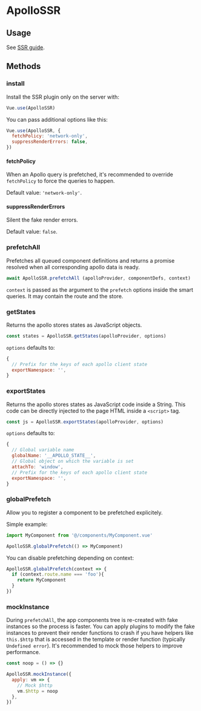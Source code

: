 # ApolloSSR

## Usage

See [SSR guide](../guide/ssr.md).

## Methods

### install

Install the SSR plugin only on the server with:

```js
Vue.use(ApolloSSR)
```

You can pass additional options like this:

```js
Vue.use(ApolloSSR, {
  fetchPolicy: 'network-only',
  suppressRenderErrors: false,
})
```

#### fetchPolicy

When an Apollo query is prefetched, it's recommended to override `fetchPolicy` to force the queries to happen.

Default value: `'network-only'`.

#### suppressRenderErrors

Silent the fake render errors.

Default value: `false`.

### prefetchAll

Prefetches all queued component definitions and returns a promise resolved when all corresponding apollo data is ready.

```js
await ApolloSSR.prefetchAll (apolloProvider, componentDefs, context)
```

`context` is passed as the argument to the `prefetch` options inside the smart queries. It may contain the route and the store.

### getStates

Returns the apollo stores states as JavaScript objects.

```js
const states = ApolloSSR.getStates(apolloProvider, options)
```

`options` defaults to:

```js
{
  // Prefix for the keys of each apollo client state
  exportNamespace: '',
}
```

### exportStates

Returns the apollo stores states as JavaScript code inside a String. This code can be directly injected to the page HTML inside a `<script>` tag.

```js
const js = ApolloSSR.exportStates(apolloProvider, options)
```

`options` defaults to:

```js
{
  // Global variable name
  globalName: '__APOLLO_STATE__',
  // Global object on which the variable is set
  attachTo: 'window',
  // Prefix for the keys of each apollo client state
  exportNamespace: '',
}
```

### globalPrefetch

Allow you to register a component to be prefetched explicitely.

Simple example:

```js
import MyComponent from '@/components/MyComponent.vue'

ApolloSSR.globalPrefetch(() => MyComponent)
```

You can disable prefetching depending on context:

```js
ApolloSSR.globalPrefetch(context => {
  if (context.route.name === 'foo'){
    return MyComponent
  }
})
```

### mockInstance

During `prefetchAll`, the app components tree is re-created with fake instances so the process is faster. You can apply plugins to modify the fake instances to prevent their render functions to crash if you have helpers like `this.$http` that is accessed in the template or render function (typically `Undefined error`). It's recommended to mock those helpers to improve performance.

```js
const noop = () => {}

ApolloSSR.mockInstance({
  apply: vm => {
    // Mock $http
    vm.$http = noop
  },
})
```
